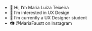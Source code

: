 - 👋 Hi, I’m Maria Luíza Teixeira
- 👀 I’m interested in UX Design         
- 🌱 I’m currently a UX Designer student  
- 📷 @MariaFaustt on Instagram
  

<!---    
MariaLTN/MariaLTN is a ✨ special ✨ repository because its `README.md` (this file) appears on your GitHub profile.
You can click the Preview link to take a look at your changes.
--->
